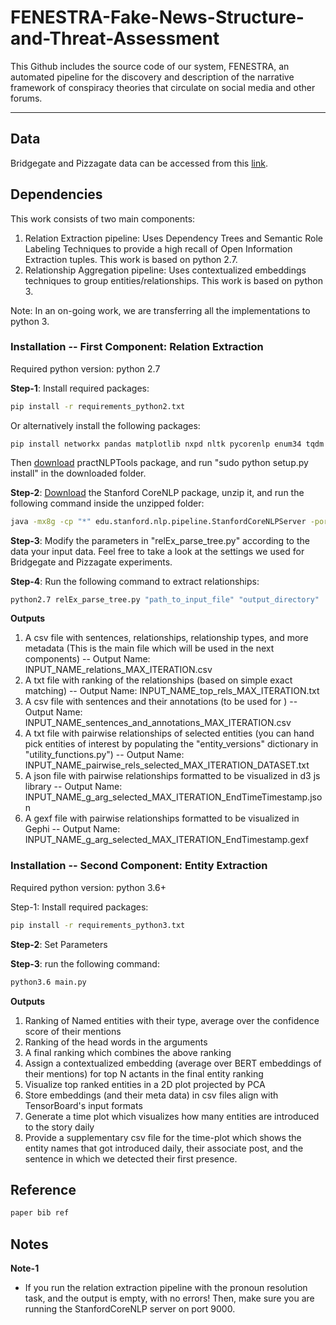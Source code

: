 # FENESTRA-Fake-News-Structure-and-Threat-Assessment
This Github includes the source code of our system, FENESTRA, an automated pipeline for the discovery and description of the narrative framework of conspiracy theories that circulate on social media and other forums.

---

## Data
Bridgegate and Pizzagate data can be accessed from this [link](https://oneshare.cdlib.org/stash/dataset/doi:10.5068/D1V665).


## Dependencies
This work consists of two main components:
 1. Relation Extraction pipeline: Uses Dependency Trees and Semantic Role Labeling Techniques to provide a high recall of Open Information Extraction tuples. This work is based on python 2.7.
 2. Relationship Aggregation pipeline: Uses contextualized embeddings techniques to group entities/relationships. This work is based on python 3.
 
Note: In an on-going work, we are transferring all the implementations to python 3.
 
### Installation -- First Component: Relation Extraction
 
Required python version: python 2.7

**Step-1**: Install required packages:

```bash
pip install -r requirements_python2.txt
```

Or alternatively install the following packages:
```
pip install networkx pandas matplotlib nxpd nltk pycorenlp enum34 tqdm
```
Then [download](https://github.com/biplab-iitb/practNLPTools/archive/master.zip) practNLPTools package, and run "sudo python setup.py install" in the downloaded folder.


**Step-2**: [Download](http://nlp.stanford.edu/software/stanford-corenlp-full-2018-10-05.zip) the Stanford CoreNLP package, unzip it, and run the following command inside the unzipped folder:

```bash
java -mx8g -cp "*" edu.stanford.nlp.pipeline.StanfordCoreNLPServer -port 9000
```

**Step-3**: Modify the parameters in "relEx_parse_tree.py" according to the data your input data.
Feel free to take a look at the settings we used for Bridgegate and Pizzagate experiments.

**Step-4**: Run the following command to extract relationships:

```bash
python2.7 relEx_parse_tree.py "path_to_input_file" "output_directory"
```

**Outputs**
1. A csv file with sentences, relationships, relationship types, and more metadata (This is the main file which will be used in the next components) -- Output Name: INPUT_NAME_relations_MAX_ITERATION.csv 
2. A txt file with ranking of the relationships (based on simple exact matching) -- Output Name: INPUT_NAME_top_rels_MAX_ITERATION.txt
3. A csv file with sentences and their annotations (to be used for ) -- Output Name: INPUT_NAME_sentences_and_annotations_MAX_ITERATION.csv
4. A txt file with pairwise relationships of selected entities (you can hand pick entities of interest by populating the "entity_versions" dictionary in "utility_functions.py") -- Output Name: INPUT_NAME_pairwise_rels_selected_MAX_ITERATION_DATASET.txt
5. A json file with pairwise relationships formatted to be visualized in d3 js library -- Output Name: INPUT_NAME_g_arg_selected_MAX_ITERATION_EndTimeTimestamp.json
6. A gexf file with pairwise relationships formatted to be visualized in Gephi -- Output Name: INPUT_NAME_g_arg_selected_MAX_ITERATION_EndTimestamp.gexf
### Installation -- Second Component: Entity Extraction

Required python version: python 3.6+

Step-1: Install required packages:
```bash
pip install -r requirements_python3.txt
```

**Step-2**: Set Parameters

**Step-3**: run the following command:

```bash
python3.6 main.py 
```

**Outputs**
1. Ranking of Named entities with their type, average over the confidence score of their mentions
2. Ranking of the head words in the arguments
3. A final ranking which combines the above ranking 
4. Assign a contextualized embedding (average over BERT embeddings of their mentions) for top N actants in the final entity ranking
5. Visualize top ranked entities in a 2D plot projected by PCA
6. Store embeddings (and their meta data) in csv files align with TensorBoard's input formats
7. Generate a time plot which visualizes how many entities are introduced to the story daily
8. Provide a supplementary csv file for the time-plot which shows the entity names that got introduced daily, their associate post, and the sentence in which we detected their first presence.


## Reference
```bash
paper bib ref
```
## Notes
**Note-1**
- If you run the relation extraction pipeline with the pronoun resolution task, and the output is empty, with no errors! Then, make sure you are running the StanfordCoreNLP server on port 9000.
